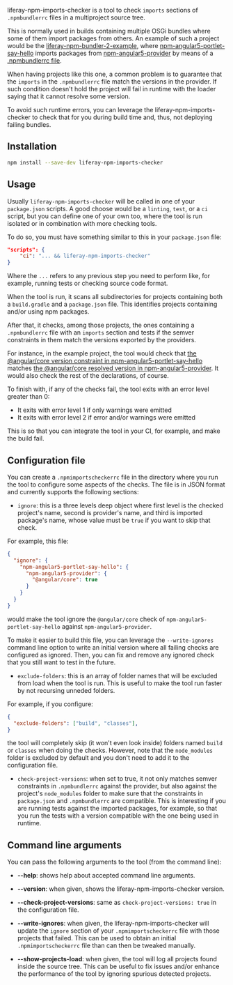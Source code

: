 liferay-npm-imports-checker is a tool to check `imports` sections of `.npmbundlerrc` files in a multiproject
source tree.

This is normally used in builds containing multiple OSGi bundles where some of them import packages from others. An example of such a project would be the [liferay-npm-bundler-2-example](https://github.com/izaera/liferay-npm-bundler-2-example), where [npm-angular5-portlet-say-hello](https://github.com/izaera/liferay-npm-bundler-2-example/tree/master/modules/npm-angular5-portlet-say-hello) imports packages from [npm-angular5-provider](https://github.com/izaera/liferay-npm-bundler-2-example/tree/master/modules/npm-angular5-provider) by means of a [.npmbundlerrc file](https://github.com/izaera/liferay-npm-bundler-2-example/blob/master/modules/npm-angular5-portlet-say-hello/.npmbundlerrc).

When having projects like this one, a common problem is to guarantee that the `imports` in the `.npmbundlerrc` file match the versions in the provider. If such condition doesn't hold the project will fail in runtime with the loader saying that it cannot resolve some version.

To avoid such runtime errors, you can leverage the liferay-npm-imports-checker to check that for you during build time and, thus, not deploying failing bundles.

## Installation

```sh
npm install --save-dev liferay-npm-imports-checker
```

## Usage

Usually `liferay-npm-imports-checker` will be called in one of your `package.json` scripts. A good choose would be a `linting`, `test`, or a `ci` script, but you can define one of your own too, where the tool is run isolated or in combination with more checking tools.

To do so, you must have something similar to this in your `package.json` file:

```json
"scripts": {
    "ci": "... && liferay-npm-imports-checker"
}
```

Where the `...` refers to any previous step you need to perform like, for example, running tests or checking source code format.

When the tool is run, it scans all subdirectories for projects containing both a `build.gradle` and a `package.json` file. This identifies projects containing and/or using npm packages.

After that, it checks, among those projects, the ones containing a `.npmbundlerrc` file with an `imports` section and tests if the semver constraints in them match the versions exported by the providers.

For instance, in the example project, the tool would check that [the @angular/core version constraint in npm-angular5-portlet-say-hello](https://github.com/izaera/liferay-npm-bundler-2-example/blob/master/modules/npm-angular5-portlet-say-hello/.npmbundlerrc#L10) matches [the @angular/core resolved version in npm-angular5-provider](https://github.com/izaera/liferay-npm-bundler-2-example/blob/master/modules/npm-angular5-provider/package.json#L7). It would also check the rest of the declarations, of course.

To finish with, if any of the checks fail, the tool exits with an error level greater than 0:

* It exits with error level 1 if only warnings were emitted
* It exits with error level 2 if error and/or warnings were emitted

This is so that you can integrate the tool in your CI, for example, and make the build fail.

## Configuration file

You can create a `.npmimportscheckerrc` file in the directory where you run the tool to configure some aspects of the checks. The file is in JSON format and currently supports the following sections:

* `ignore`: this is a three levels deep object where first level is the checked project's name, second is provider's name, and third is imported package's name, whose value must be `true` if you want to skip that check.

For example, this file:

```json
{
  "ignore": {
    "npm-angular5-portlet-say-hello": {
      "npm-angular5-provider": {
        "@angular/core": true
      }
    }
  }
}
```
would make the tool ignore the `@angular/core` check of `npm-angular5-portlet-say-hello` against `npm-angular5-provider`.

To make it easier to build this file, you can leverage the `--write-ignores` command line option to write an initial version where all failing checks are configured as ignored. Then, you can fix and remove any ignored check that you still want to test in the future.

* `exclude-folders`: this is an array of folder names that will be excluded from load when the tool is run. This is useful to make the tool run faster by not recursing unneded folders.

For example, if you configure:

```json
{
  "exclude-folders": ["build", "classes"],
}
```
the tool will completely skip (it won't even look inside) folders named `build` or `classes` when doing the checks. However, note that the `node_modules` folder is excluded by default and you don't need to add it to the configuration file.

* `check-project-versions`: when set to true, it not only matches semver constraints in `.npmbundlerrc` against the provider, but also against the project's `node_modules` folder to make sure that the constraints in `package.json` and `.npmbundlerrc` are compatible. This is interesting if you are running tests against the imported packages, for example, so that you run the tests with a version compatible with the one being used in runtime.

## Command line arguments

You can pass the following arguments to the tool (from the command line):

* **--help**: shows help about accepted command line arguments.

* **--version**: when given, shows the liferay-npm-imports-checker version.

* **--check-project-versions**: same as `check-project-versions: true` in the configuration file.

* **--write-ignores**: when given, the liferay-npm-imports-checker will update the `ignore` section of your `.npmimportscheckerrc` file with those projects that failed. This can be used to obtain an initial `.npmimportscheckerrc` file than can then be tweaked manually.

* **--show-projects-load**: when given, the tool will log all projects found inside the source tree. This can be useful to fix issues and/or enhance the performance of the tool by ignoring spurious detected projects.
